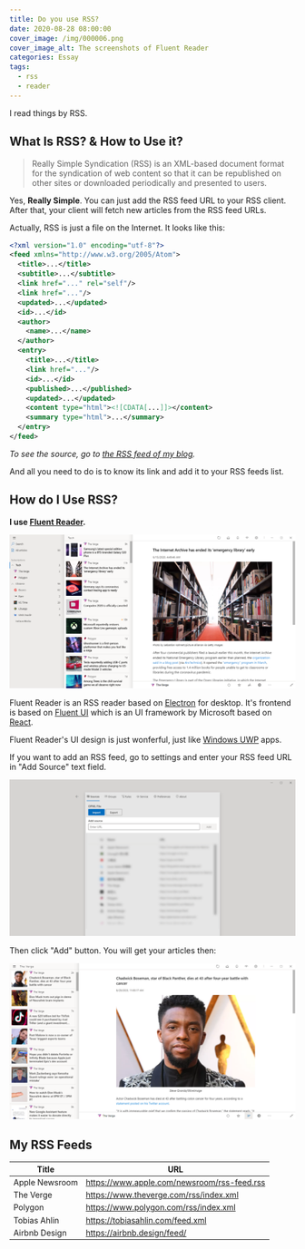 ```yaml
---
title: Do you use RSS?
date: 2020-08-28 08:00:00
cover_image: /img/000006.png
cover_image_alt: The screenshots of Fluent Reader
categories: Essay
tags:
  - rss
  - reader
---
```


I read things by RSS.

<!-- more -->

## What Is RSS? & How to Use it?

> Really Simple Syndication (RSS) is an XML-based document format for the syndication of web content so that it can be republished on other sites or downloaded periodically and presented to users.

Yes, **Really Simple**. You can just add the RSS feed URL to your RSS client. After that, your client will fetch new articles from the RSS feed URLs.

Actually, RSS is just a file on the Internet. It looks like this:

```xml
<?xml version="1.0" encoding="utf-8"?>
<feed xmlns="http://www.w3.org/2005/Atom">
  <title>...</title>
  <subtitle>...</subtitle>
  <link href="..." rel="self"/>
  <link href="..."/>
  <updated>...</updated>
  <id>...</id>
  <author>
    <name>...</name>
  </author>
  <entry>
    <title>...</title>
    <link href="..."/>
    <id>...</id>
    <published>...</published>
    <updated>...</updated>
    <content type="html"><![CDATA[...]]></content>
    <summary type="html">...</summary>
  </entry>
</feed>
```

_To see the source, go to [the RSS feed of my blog](/atom.xml)._

And all you need to do is to know its link and add it to your RSS feeds list.

## How do I Use RSS?

**I use [Fluent Reader](https://hyliu.me/fluent-reader/).**

<div class="block-large"><img src="/img/000008.png" alt="A screenshot of the Fluent Reader"></div>

Fluent Reader is an RSS reader based on [Electron](https://www.electronjs.org/) for desktop. It's frontend is based on [Fluent UI](https://github.com/microsoft/fluentui) which is an UI framework by Microsoft based on [React](https://reactjs.org/).

Fluent Reader's UI design is just wonferful, just like [Windows UWP](https://docs.microsoft.com/en-us/windows/uwp/) apps.

If you want to add an RSS feed, go to settings and enter your RSS feed URL in "Add Source" text field.

<div class="block-large"><img src="/img/000010.png" alt="A screenshot of the settings page"></div>

Then click "Add" button. You will get your articles then:

<div class="block-large"><img src="/img/000011.png" alt="A screenshot of what you will get then"></div>

## My RSS Feeds

| Title | URL |
| --- | --- |
| Apple Newsroom | https://www.apple.com/newsroom/rss-feed.rss |
| The Verge | https://www.theverge.com/rss/index.xml |
| Polygon | https://www.polygon.com/rss/index.xml |
| Tobias Ahlin | https://tobiasahlin.com/feed.xml |
| Airbnb Design | https://airbnb.design/feed/ |
